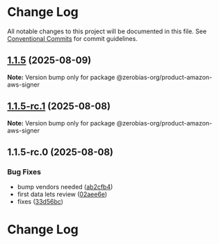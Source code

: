 # Change Log

All notable changes to this project will be documented in this file.
See [Conventional Commits](https://conventionalcommits.org) for commit guidelines.

## [1.1.5](https://github.com/zerobias-org/product/compare/@zerobias-org/product-amazon-aws-signer@1.1.5-rc.1...@zerobias-org/product-amazon-aws-signer@1.1.5) (2025-08-09)

**Note:** Version bump only for package @zerobias-org/product-amazon-aws-signer





## [1.1.5-rc.1](https://github.com/zerobias-org/product/compare/@zerobias-org/product-amazon-aws-signer@1.1.5-rc.0...@zerobias-org/product-amazon-aws-signer@1.1.5-rc.1) (2025-08-08)

**Note:** Version bump only for package @zerobias-org/product-amazon-aws-signer





## 1.1.5-rc.0 (2025-08-08)


### Bug Fixes

* bump vendors needed ([ab2cfb4](https://github.com/zerobias-org/product/commit/ab2cfb4a9cf2e3008e08b068f98011fec096c932))
* first data lets review ([02aee6e](https://github.com/zerobias-org/product/commit/02aee6e8c4f11675de7c63a00f4c8254a67a4dd7))
* fixes ([33d56bc](https://github.com/zerobias-org/product/commit/33d56bcaedf3fa5e3939a33c0fb57eda53539d05))





# Change Log
